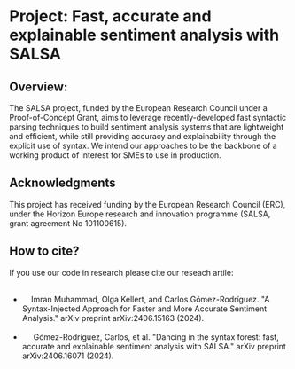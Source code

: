 # Project: Fast, accurate and explainable sentiment analysis with SALSA

## Overview:
The SALSA project, funded by the European Research Council under a Proof-of-Concept Grant, aims to leverage recently-developed fast syntactic parsing techniques to build sentiment analysis systems that are lightweight and efficient, while still providing accuracy and explainability through the explicit use of syntax. We intend our approaches to be the backbone of a working product of interest for SMEs to use in production.

## Acknowledgments
This project has received funding by the European Research Council (ERC), under the Horizon Europe research
and innovation programme (SALSA, grant agreement No 101100615).

## How to cite?
If you use our code in research please cite our reseach artile:
<ul>
  <li>
    Imran Muhammad, Olga Kellert, and Carlos Gómez-Rodríguez. "A Syntax-Injected Approach for Faster and More Accurate Sentiment Analysis." arXiv preprint arXiv:2406.15163 (2024).
  </li>
   <li>
     Gómez-Rodríguez, Carlos, et al. "Dancing in the syntax forest: fast, accurate and explainable sentiment analysis with SALSA." arXiv preprint arXiv:2406.16071 (2024).
   </li>
</ul>
